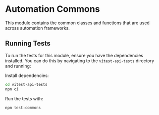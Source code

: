 # Automation Commons
This module contains the common classes and functions that are used across automation frameworks.

## Running Tests
To run the tests for this module, ensure you have the dependencies installed. You can do this by navigating to the `vitest-api-tests` directory and running:

Install dependencies:
```bash
cd vitest-api-tests
npm ci
```
Run the tests with:
```bash
npm test:commons
```